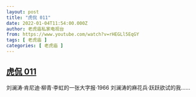 ```yaml
---
layout: post
title: "虎侃 011"
date: 2022-01-04T11:54:00.000Z
author: 老虎庙私家电视台
from: https://www.youtube.com/watch?v=rHEGLl5EqGY
tags: [ 老虎庙 ]
categories: [ 老虎庙 ]
---
```

<!--1641297240000-->
[虎侃 011](https://www.youtube.com/watch?v=rHEGLl5EqGY)
------

<div>
刘澜涛·肯尼迪·柳青·李虹的一张大字报·1966 刘澜涛的麻花兵·跃跃欲试的我……
</div>
